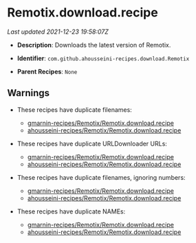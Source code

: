 # Remotix.download.recipe

_Last updated 2021-12-23 19:58:07Z_

- **Description**: Downloads the latest version of Remotix.

- **Identifier**: `com.github.ahousseini-recipes.download.Remotix`

- **Parent Recipes**: `None`

## Warnings

- These recipes have duplicate filenames:
    - [gmarnin-recipes/Remotix/Remotix.download.recipe](/autopkg-dupe-tracker/gmarnin-recipes/Remotix/Remotix.download.recipe)
    - [ahousseini-recipes/Remotix/Remotix.download.recipe](/autopkg-dupe-tracker/ahousseini-recipes/Remotix/Remotix.download.recipe)

- These recipes have duplicate URLDownloader URLs:
    - [gmarnin-recipes/Remotix/Remotix.download.recipe](/autopkg-dupe-tracker/gmarnin-recipes/Remotix/Remotix.download.recipe)
    - [ahousseini-recipes/Remotix/Remotix.download.recipe](/autopkg-dupe-tracker/ahousseini-recipes/Remotix/Remotix.download.recipe)

- These recipes have duplicate filenames, ignoring numbers:
    - [gmarnin-recipes/Remotix/Remotix.download.recipe](/autopkg-dupe-tracker/gmarnin-recipes/Remotix/Remotix.download.recipe)
    - [ahousseini-recipes/Remotix/Remotix.download.recipe](/autopkg-dupe-tracker/ahousseini-recipes/Remotix/Remotix.download.recipe)

- These recipes have duplicate NAMEs:
    - [gmarnin-recipes/Remotix/Remotix.download.recipe](/autopkg-dupe-tracker/gmarnin-recipes/Remotix/Remotix.download.recipe)
    - [ahousseini-recipes/Remotix/Remotix.download.recipe](/autopkg-dupe-tracker/ahousseini-recipes/Remotix/Remotix.download.recipe)